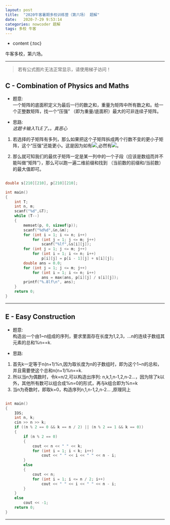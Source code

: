 ```yaml
---
layout: post
title:  "2020牛客暑期多校训练营（第六场） 题解"
date:   2020-7-29 9:53:14
categories: nowcoder 题解
tags: 多校 牛客
---
```


* content
{:toc}

牛客多校，第六场。



---

> 若有公式图片无法正常显示，请使用梯子访问！

## C - Combination of Physics and Maths


* 题意:  
一个矩阵的底面积定义为最后一行的数之和，重量为矩阵中所有数之和。给一个正整数矩阵，找一个“压强” （即为重量/底面积）最大的可非连续子矩阵。


* 思路:  
*这题卡输入TLE了。。真恶心*  
1. 若选择的子矩阵有多列，那么如果把这个子矩阵拆成两个行数不变的更小子矩阵，这个“压强”还能更小。这是因为如有<img src="https://latex.codecogs.com/svg.latex?\frac{a}{b}\le\frac{c}{d}(a,b,c,d>0)">,必然有<img src="https://latex.codecogs.com/svg.latex?\frac{a}{b}\le\frac{a+c}{b+d}\le\frac{c}{d}">。

2. 那么就可知我们的最优子矩阵一定是某一列中的一个子段（应该是数组而并不能叫做“矩阵”），那么可以跑一遍二维前缀和找到 （当前数的前缀和/当前数） 的最大值即可。

```c++

double s[210][210], p[210][210];

int main()
{
    int T;
    int n, m;
    scanf("%d",&T);
    while (T--)
    {
        memset(p, 0, sizeof(p));
        scanf("%d%d",&n,&m);
        for (int i = 1; i <= n; i++)
            for (int j = 1; j <= m; j++)
                scanf("%lf",&s[i][j]);
        for (int j = 1; j <= m; j++)
            for (int i = 1; i <= n; i++)
                p[i][j] = p[i - 1][j] + s[i][j];
        double ans = 0.0;
        for (int j = 1; j <= m; j++)
            for (int i = 1; i <= n; i++)
                ans = max(ans, p[i][j] / s[i][j]);
        printf("%.8lf\n", ans);
    }
    return 0;
}

```

---

## E - Easy Construction


* 题意:  
构造出一个由1~n组成的序列，要求里面存在长度为1,2,3，...n的连续子数组其元素的总和%n==k.


* 思路:  
1. 首先k一定等于n(n+1)%n,因为取长度为n的子数组时，即为这个1~n的总和，并且需要使这个总和n(n+1)%n==k.
2. 所以当n为偶数时，令k=n/2,可以构造出序列: n,k,1,n-1,2,n-2...，因为除了k以外，其他所有数可以组合成%n=0的形式，再与k组合即为%n=k
3. 当n为奇数时，即取k=0，构造序列n,1,n-1,2,n-2... ,原理同上


```c++

int main()
{
    IOS;
    int n, k;
    cin >> n >> k;
    if ((n % 2 == 0 && k == n / 2) || (n % 2 == 1 && k == 0))
    {
        if (n % 2 == 0)
        {
            cout << n << " " << k;
            for (int i = 1; i < k; i++)
                cout << " " << i << " " << n - i;
        }
        else
        {
            cout << n;
            for (int i = 1; i <= n / 2; i++)
                cout << " " << i << " " << n - i;
        }
    }
    else
        cout << -1;
    return 0;
}

```

---
